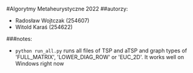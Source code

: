 #Algorytmy Metaheurystyczne 2022
##autorzy:

- Radosław Wojtczak (254607)
- Witold Karaś (254622)

###notes:

- `python run_all.py` runs all files of TSP and aTSP and graph types of 'FULL_MATRIX', 'LOWER_DIAG_ROW' or
'EUC_2D'. It works well on Windows right now
